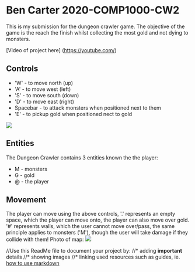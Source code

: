 # Ben Carter 2020-COMP1000-CW2

This is my submission for the dungeon crawler game. The objective of the game is the reach the finish whilst collecting the most gold and not dying to monsters.

[Video of project here] (https://youtube.com/)

## Controls
 * 'W' - to move north (up)
 * 'A' - to move west (left)
 * 'S' - to move south (down)
 * 'D' - to move east (right)
 * Spacebar - to attack monsters when positioned next to them
 * 'E' - to pickup gold when positioned nect to gold
 
 ![](https://i.imgur.com/pJ163T7.png)

## Entities
The Dungeon Crawler contains 3 entities known the the player:
 * M - monsters
 * G - gold
 * @ - the player
 
## Movement 
The player can move using the above controls, '.' represents an empty space, which the player can move onto, the player can also move over gold. '#' represents walls, which the user cannot move over/pass, the same principle applies to monsters ('M'), though the user will take damage if they collide with them!
Photo of map:
 ![](https://imgur.com/HoKkmAb.png)





//Use this ReadMe file to document your project by:
 //* adding **important** details
 //* showing images 
 //* linking used resources such as guides, ie. [how to use markdown](https://guides.github.com/features/mastering-markdown/)
